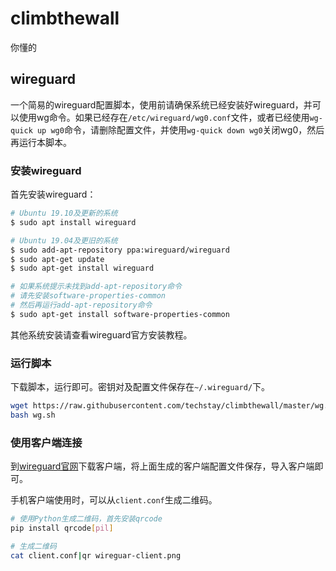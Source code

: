 # climbthewall

你懂的

## wireguard

一个简易的wireguard配置脚本，使用前请确保系统已经安装好wireguard，并可以使用wg命令。如果已经存在`/etc/wireguard/wg0.conf`文件，或者已经使用`wg-quick up wg0`命令，请删除配置文件，并使用`wg-quick down wg0`关闭wg0，然后再运行本脚本。

### 安装wireguard

首先安装wireguard：

```sh
# Ubuntu 19.10及更新的系统
$ sudo apt install wireguard

# Ubuntu 19.04及更旧的系统
$ sudo add-apt-repository ppa:wireguard/wireguard
$ sudo apt-get update
$ sudo apt-get install wireguard

# 如果系统提示未找到add-apt-repository命令
# 请先安装software-properties-common
# 然后再运行add-apt-repository命令
$ sudo apt-get install software-properties-common
```

其他系统安装请查看wireguard官方安装教程。

### 运行脚本

下载脚本，运行即可。密钥对及配置文件保存在`~/.wireguard/`下。

```sh
wget https://raw.githubusercontent.com/techstay/climbthewall/master/wg.sh
bash wg.sh
```

### 使用客户端连接

到[wireguard官网](https://www.wireguard.com/install/)下载客户端，将上面生成的客户端配置文件保存，导入客户端即可。

手机客户端使用时，可以从`client.conf`生成二维码。

```sh
# 使用Python生成二维码，首先安装qrcode
pip install qrcode[pil]

# 生成二维码
cat client.conf|qr wireguar-client.png
```
